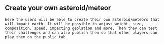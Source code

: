 ## Create your own asteroid/meteor 
    here the users will be able to create their own asteroid/meteors that will impact earth. It will be possible to adjust weight, size, composition, speed, impacting geolation and more. Then they can test their challenges and can also publish them so that other players can play them on the public tab.